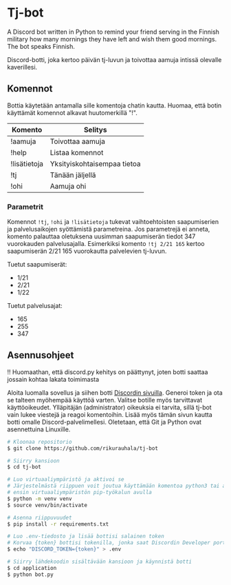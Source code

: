# Tj-bot

A Discord bot written in Python to remind your friend serving in the Finnish military how many mornings they have left and wish them good mornings. The bot speaks Finnish.

Discord-botti, joka kertoo päivän tj-luvun ja toivottaa aamuja intissä olevalle kaverillesi.

## Komennot

Bottia käytetään antamalla sille komentoja chatin kautta. Huomaa, että botin käyttämät komennot alkavat huutomerkillä "!".

| Komento      | Selitys                     |
| ------------ | --------------------------- |
| !aamuja      | Toivottaa aamuja            |
| !help        | Listaa komennot             |
| !lisätietoja | Yksityiskohtaisempaa tietoa |
| !tj          | Tänään jäljellä             |
| !ohi         | Aamuja ohi                  |

### Parametrit

Komennot `!tj`, `!ohi` ja `!lisätietoja` tukevat vaihtoehtoisten saapumiserien ja palvelusaikojen syöttämistä parametreina. Jos parametrejä ei anneta, komento palauttaa oletuksena uusimman saapumiserän tiedot 347 vuorokauden palvelusajalla. Esimerkiksi komento `!tj 2/21 165` kertoo saapumiserän 2/21 165 vuorokautta palvelevien tj-luvun.

Tuetut saapumiserät:
- 1/21
- 2/21
- 1/22

Tuetut palvelusajat:
- 165
- 255
- 347

## Asennusohjeet

!! Huomaathan, että discord.py kehitys on päättynyt, joten botti saattaa jossain kohtaa lakata toimimasta

Aloita luomalla sovellus ja siihen botti [Discordin sivuilla](https://discord.com/developers/applications). Generoi token ja ota se talteen myöhempää käyttöä varten. Valitse botille myös tarvittavat käyttöoikeudet. Ylläpitäjän (administrator) oikeuksia ei tarvita, sillä tj-bot vain lukee viestejä ja reagoi komentoihin. Lisää myös tämän sivun kautta botti omalle Discord-palvelimellesi. Oletetaan, että Git ja Python ovat asennettuina Linuxille.

```bash
# Kloonaa repositorio
$ git clone https://github.com/rikurauhala/tj-bot

# Siirry kansioon
$ cd tj-bot

# Luo virtuaaliympäristö ja aktivoi se
# Järjestelmästä riippuen voit joutua käyttämään komentoa python3 tai asentamaan
# ensin virtuaaliympäristön pip-työkalun avulla
$ python -m venv venv
$ source venv/bin/activate

# Asenna riippuvuudet
$ pip install -r requirements.txt

# Luo .env-tiedosto ja lisää bottisi salainen token
# Korvaa {token} bottisi tokenilla, jonka saat Discordin Developer portal -sivulta
$ echo "DISCORD_TOKEN={token}" > .env

# Siirry lähdekoodin sisältävään kansioon ja käynnistä botti
$ cd application
$ python bot.py
```